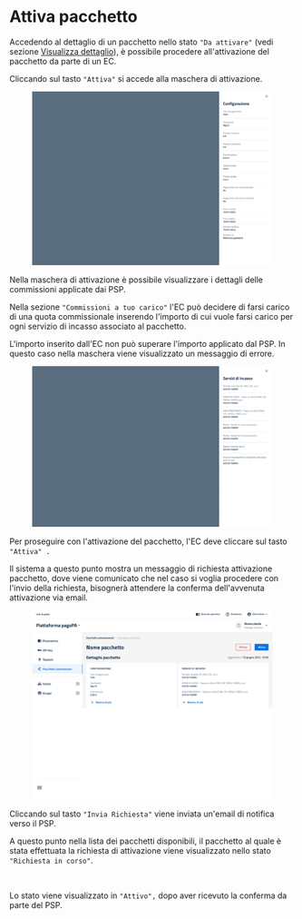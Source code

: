# Attiva pacchetto

Accedendo al dettaglio di un pacchetto nello stato `"Da attivare"` (vedi sezione [Visualizza dettaglio](visualizza-dettaglio.md)),  è possibile procedere all'attivazione del pacchetto da parte di un EC.

Cliccando sul tasto `"Attiva"` si accede alla maschera di attivazione.

<figure><img src="../../../../../.gitbook/assets/image (3).png" alt=""><figcaption></figcaption></figure>

Nella maschera di attivazione è possibile visualizzare i dettagli delle commissioni applicate dai PSP.

Nella sezione `"Commissioni a tuo carico"` l'EC può decidere di farsi carico di una quota commissionale inserendo l'importo di cui vuole farsi carico per ogni servizio di incasso associato al pacchetto.

L'importo inserito dall'EC non può superare l'importo applicato dal PSP. In questo caso nella maschera viene visualizzato un messaggio di errore.

<figure><img src="../../../../../.gitbook/assets/image (4).png" alt=""><figcaption></figcaption></figure>

Per proseguire con l'attivazione del pacchetto, l'EC deve cliccare sul tasto `"Attiva" .`

Il sistema a questo punto mostra un messaggio di richiesta attivazione pacchetto, dove viene comunicato che nel caso si voglia procedere con l'invio della richiesta, bisognerà attendere la conferma dell'avvenuta attivazione via email.

<figure><img src="../../../../../.gitbook/assets/image (5).png" alt=""><figcaption></figcaption></figure>

Cliccando sul tasto `"Invia Richiesta"` viene inviata un'email di notifica verso il PSP.

A questo punto nella lista dei pacchetti disponibili, il pacchetto al quale è stata effettuata la richiesta di attivazione viene visualizzato nello stato `"Richiesta in corso"`.&#x20;

<figure><img src="../../../../../.gitbook/assets/image (6).png" alt=""><figcaption></figcaption></figure>

Lo stato viene visualizzato in `"Attivo",` dopo aver ricevuto la conferma da parte del PSP.

<figure><img src="../../../../../.gitbook/assets/image (7).png" alt=""><figcaption></figcaption></figure>

